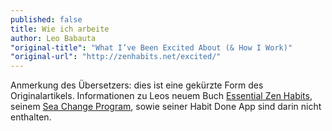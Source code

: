 ```yaml
---
published: false
title: Wie ich arbeite
author: Leo Babauta
"original-title": "What I’ve Been Excited About (& How I Work)"
"original-url": "http://zenhabits.net/excited/"
---
```




Anmerkung des Übersetzers: dies ist eine gekürzte Form des Originalartikels. Informationen zu Leos neuem Buch [Essential Zen Habits](http://zenhabits.net/essential/), seinem [Sea Change Program](http://seachange.zenhabits.net/), sowie seiner Habit Done App sind darin nicht enthalten.